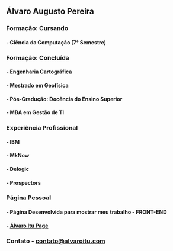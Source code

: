 ## Álvaro Augusto Pereira

### Formação: Cursando

#### - Ciência da Computação (7° Semestre)

### Formação: Concluída

#### - Engenharia Cartográfica
#### - Mestrado em Geofísica
#### - Pós-Gradução: Docência do Ensino Superior
#### - MBA em Gestão de TI

### Experiência Profissional

#### - IBM
#### - MkNow
#### - Delogic
#### - Prospectors


### Página Pessoal

#### - Página Desenvolvida para mostrar meu trabalho - FRONT-END
#### - [Álvaro Itu Page](https://alvaroitu.github.io/)

### Contato - contato@alvaroitu.com





